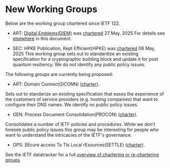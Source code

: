 # New Working Groups

Below are the working group chartered since IETF 122.


 
 * ART: [Digital Emblems(DIEM)](ART/diem.md) was [chartered](https://datatracker.ietf.org/doc/charter-ietf-diem) 27 May, 2025
  For details see [elsewhere](ART/diem.md) in this document.  

 * SEC: HPKE Publication, Kept Efficient(HPKE) was [chartered](https://datatracker.ietf.org/doc/charter-ietf-hpke) 08 May, 2025
   This working group sets out to standardize an existing specification for a cryptographic building block and update it for post quantum resiliency. We do not identify any public policy issues.



 The following groups are currently being proposed:
 * ART: Domain Connect(DCONN)  ([charter](https://datatracker.ietf.org/doc/charter-ietf-dconn)). 
 
  Sets out to standarize an existing specification that eases the experience of the customers of service providers (e.g. hosting companies) that want to configure their DNS names. We identify no public policy issues.

 * GEN: Process Document Consolidation(PROCON)  ([charter](https://datatracker.ietf.org/doc/charter-ietf-procon)). 

  Consolidates a number of IETF policies and procedures. While we don't foresee public policy issues this group may be interesting for people who want to understand the intricacies of the IETF's governance.

 * OPS: SEcure access To Tls Local rEsources(SETTLE)  ([charter](https://datatracker.ietf.org/doc/charter-ietf-settle)). 


 See the IETF datatracker for a full [overview of chartering or re-chartering groups](https://datatracker.idetf.org/group/chartering/)